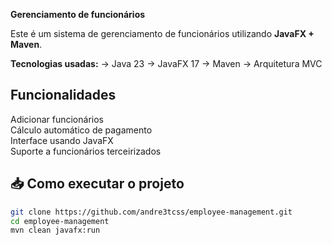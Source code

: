 **Gerenciamento de funcionários**

Este é um sistema de gerenciamento de funcionários utilizando **JavaFX + Maven**.

**Tecnologias usadas:**
-> Java 23
-> JavaFX 17
-> Maven
-> Arquitetura MVC

## Funcionalidades
Adicionar funcionários  
Cálculo automático de pagamento  
Interface usando JavaFX  
Suporte a funcionários terceirizados  

## 📥 Como executar o projeto
```sh
git clone https://github.com/andre3tcss/employee-management.git
cd employee-management
mvn clean javafx:run
